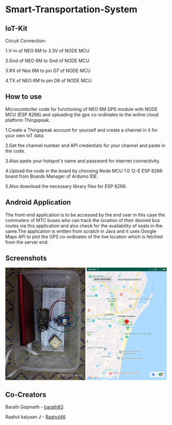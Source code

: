 # Smart-Transportation-System

## IoT-Kit

Circuit Connection:

1.V-in of NEO 6M to 3.3V of NODE MCU

2.Gnd of NEO 6M to Gnd of NODE MCU

3.RX of Neo 6M to pin D7 of NODE MCU

4.TX of NEO 6M to pin D6 of NODE MCU.

## How to use
Microcontorller code for functioning of NEO 6M GPS module with NODE MCU (ESP 8266) and uploading the gps co-ordinates to the online cloud platform Thingspeak.

1.Create a Thingspeak account for yourself and create a channel in it for your own IoT data.

2.Get the channel number and API credentials for your channel and paste in the code.

3.Also paste your hotspot's name and password for internet connectivity.

4.Upload the code in the board by choosing Node MCU 1.0 12-E ESP 8266 board from Boards Manager of Arduino IDE.

5.Also download the necessary library files for ESP 8266.


## Android Application

The front-end application is to be accessed by the end user in this case the commuters of MTC buses who can track the location of their desired bus routes via this application and also check for the availability of seats in the same.The application is written from scratch in Java and it uses Google Maps API to plot the GPS co-ordinates of the live location which is fetched from the server end.


## Screenshots
<p float="left">
<img src="https://github.com/barath83/Smart-Transportation-System/blob/master/images/kit.jpg" width="250" height="350" >
<img src="https://github.com/barath83/Smart-Transportation-System/blob/master/images/ss-app.png" width="250" height="350">
</p>

## Co-Creators

<p>Barath Gopinath - <span><a href="https://github.com/barath83"/>barath83</span></a></p>
<p>Raahul kalyaan J - <span><a href="https://github.com/Raahul46"/>Raahul46</span></a></p>


